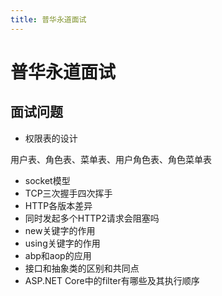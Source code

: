 ```yaml
---
title: 普华永道面试
---
```


# 普华永道面试

## 面试问题

- 权限表的设计

用户表、角色表、菜单表、用户角色表、角色菜单表

- socket模型
- TCP三次握手四次挥手
- HTTP各版本差异
- 同时发起多个HTTP2请求会阻塞吗
- new关键字的作用
- using关键字的作用
- abp和aop的应用
- 接口和抽象类的区别和共同点
- ASP.NET Core中的filter有哪些及其执行顺序